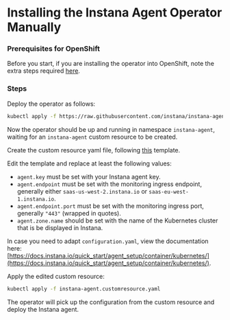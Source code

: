 Installing the Instana Agent Operator Manually
==============================================

### Prerequisites for OpenShift

Before you start, if you are installing the operator into OpenShift, note the extra steps required [here](openshift.md).

### Steps

Deploy the operator as follows:

```bash
kubectl apply -f https://raw.githubusercontent.com/instana/instana-agent-operator/master/deploy/instana-agent-operator.yaml
```

Now the operator should be up and running in namespace `instana-agent`, waiting for an `instana-agent` custom resource to
be created.

Create the custom resource yaml file, following [this](https://github.com/instana/instana-agent-operator/blob/master/deploy/instana-agent.customresource.yaml) template.

Edit the template and replace at least the following values:

  * `agent.key` must be set with your Instana agent key.
  * `agent.endpoint` must be set with the monitoring ingress endpoint, generally either `saas-us-west-2.instana.io` or `saas-eu-west-1.instana.io`.
  * `agent.endpoint.port` must be set with the monitoring ingress port, generally `"443"` (wrapped in quotes).
  * `agent.zone.name` should be set with the name of the Kubernetes cluster that is be displayed in Instana.

In case you need to adapt `configuration.yaml`, view the documentation here: [https://docs.instana.io/quick_start/agent_setup/container/kubernetes/](https://docs.instana.io/quick_start/agent_setup/container/kubernetes/).

Apply the edited custom resource:

```bash
kubectl apply -f instana-agent.customresource.yaml
```

The operator will pick up the configuration from the custom resource and deploy the Instana agent.
